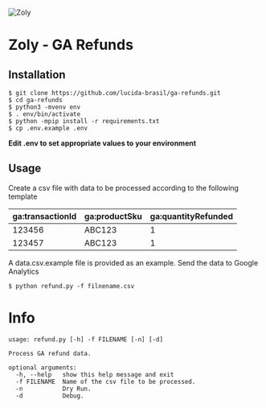 ![Zoly](http://lucida-brasil.github.io/public/Images/zoly-logo.png)

# Zoly - GA Refunds

## Installation
```
$ git clone https://github.com/lucida-brasil/ga-refunds.git
$ cd ga-refunds
$ python3 -mvenv env
$ . env/bin/activate
$ python -mpip install -r requirements.txt
$ cp .env.example .env
```

**Edit .env to set appropriate values to your environment**

## Usage
Create a csv file with data to be processed according to the following template

| ga:transactionId | ga:productSku | ga:quantityRefunded |
|------------------|---------------|---------------------|
| 123456           | ABC123        | 1                   |
| 123457           | ABC123        | 1                   |

A data.csv.example file is provided as an example.
Send the data to Google Analytics
```
$ python refund.py -f filnename.csv
```

# Info
```
usage: refund.py [-h] -f FILENAME [-n] [-d]

Process GA refund data.

optional arguments:
  -h, --help   show this help message and exit
  -f FILENAME  Name of the csv file to be processed.
  -n           Dry Run.
  -d           Debug.
```
